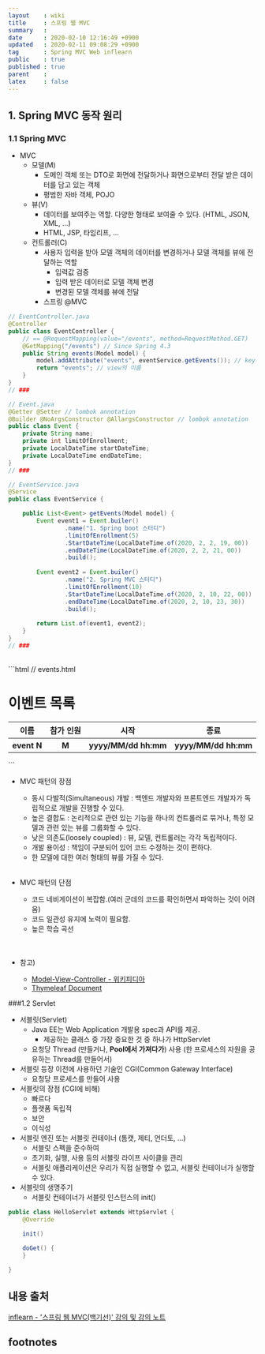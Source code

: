 ```yaml
---
layout    : wiki
title     : 스프링 웹 MVC
summary   : 
date      : 2020-02-10 12:16:49 +0900
updated   : 2020-02-11 09:08:29 +0900
tag       : Spring MVC Web inflearn
public    : true
published : true
parent    : 
latex     : false
---
```


## 1. Spring MVC 동작 원리

### 1.1 Spring MVC
- MVC
	- 모델(M)
		- 도메인 객체 또는 DTO로 화면에 전달하거나 화면으로부터 전달 받은 데이터를 담고 있는 객체
		- 평범한 자바 객체, POJO
	- 뷰(V)
		- 데이터를 보여주는 역할. 다양한 형태로 보여줄 수 있다. (HTML, JSON, XML, ...)
		- HTML, JSP, 타임리프, ...
	- 컨트롤러(C)
		- 사용자 입력을 받아 모델 객체의 데이터를 변경하거나 모델 객체를 뷰에 전달하는 역할
			- 입력값 검증
			- 입력 받은 데이터로 모델 객체 변경
			- 변경된 모델 객체를 뷰에 전달
		- 스프링 @MVC

```java
// EventController.java
@Controller
public class EventController {
	// == @RequestMapping(value="/events", method=RequestMethod.GET)
	@GetMapping("/events") // Since Spring 4.3
	public String events(Model model) {
		model.addAttribute("events", eventService.getEvents()); // key-value 형식 (map과 비슷)
		return "events"; // view의 이름
	}
}
// ###

// Event.java
@Getter @Setter // lombok annotation
@Builder @NoArgsConstructor @AllargsConstructor // lombok annotation
public class Event {
	private String name;
	private int limitOfEnrollment;
	private LocalDateTime startDateTime;
	private LocalDateTime endDateTime;
}
// ###

// EventService.java
@Service
public class EventService {

	public List<Event> getEvents(Model model) {
		Event event1 = Event.builer()
				.name("1. Spring boot 스터디")
				.limitOfEnrollment(5)
				.StartDateTime(LocalDateTime.of(2020, 2, 2, 19, 00))
				.endDateTime(LocalDateTime.of(2020, 2, 2, 21, 00))
				.build();
		
		Event event2 = Event.builer()
				.name("2. Spring MVC 스터디")
				.limitOfEnrollment(10)
				.StartDateTime(LocalDateTime.of(2020, 2, 10, 22, 00))
				.endDateTime(LocalDateTime.of(2020, 2, 10, 23, 30))
				.build();
				
		return List.of(event1, event2);
	}
}
// ###
```  
<br>
```html
// events.html
<!DOCTYPE html>
<html lang="en" xmlns:th="http://www.thymeleaf.org">
<head>
	<meta charset="UTF-8">
	<title>Title</title>
</head>
<body>
	<h1>이벤트 목록</h1>
	<table>
		<tr>
			<th>이름</th>
			<th>참가 인원</th>
			<th>시작</th>
			<th>종료</th>
		</tr>
		<tr th:each="event: ${events}">
			<th th:text="${event.name}">event N</th>
			<th th:text="${event.limitOfEnrollment}">M</th>
			<th th:text="${event.startDateTime}">yyyy/MM/dd hh:mm</th>
			<th th:text="${event.endDateTime}">yyyy/MM/dd hh:mm</th>
		</tr>
	</table>
</body>
</html>
```

- MVC 패턴의 장점
	- 동시 다발적(Simultaneous) 개발 : 백엔드 개발자와 프론트엔드 개발자가 독립적으로 개발을 진행할 수 있다.
	- 높은 결합도 : 논리적으로 관련 있는 기능을 하나의 컨트롤러로 묶거나, 특정 모델과 관련 있는 뷰를 그룹화할 수 있다.
	- 낮은 의존도(loosely coupled) : 뷰, 모델, 컨트롤러는 각각 독립적이다.
	- 개발 용이성 : 책임이 구분되어 있어 코드 수정하는 것이 편하다.
	- 한 모델에 대한 여러 형태의 뷰를 가질 수 있다.  
	  <br>
- MVC 패턴의 단점
	- 코드 네비게이션이 복잡함.(여러 군데의 코드를 확인하면서 파악하는 것이 어려움)
	- 코드 일관성 유지에 노력이 필요함.
	- 높은 학습 곡선  
	  <br><br>

- 참고)
	- [Model-View-Controller - 위키피디아](https://en.wikipedia.org/wiki/Model%E2%80%93view%E2%80%93controller)
	- [Thymeleaf Document](https://www.thymeleaf.org/doc/tutorials/2.1/usingthymeleaf.html)


###1.2 Servlet

- 서블릿(Servlet)
	- Java EE는 Web Application 개발용 spec과 API를 제공. 
		- 제공하는 클래스 중 가장 중요한 것 중 하나가 HttpServlet
	- 요청당 Thread (만들거나, **Pool에서 가져다가**) 사용 (한 프로세스의 자원을 공유하는 Thread를 만들어서)
- 서블릿 등장 이전에 사용하던 기술인 CGI(Common Gateway Interface)
	- 요청당 프로세스를 만들어 사용
- 서블릿의 장점 (CGI에 비해)
	- 빠르다
	- 플랫폼 독립적
	- 보안
	- 이식성
- 서블릿 엔진 또는 서블릿 컨테이너 (톰캣, 제티, 언더토, ...)
	- 서블릿 스펙을 준수하여 
	- 초기화, 실행, 사용 등의 서블릿 라이프 사이클을 관리
	- 서블릿 애플리케이션은 우리가 직접 실행할 수 없고, 서블릿 컨테이너가 실행할 수 있다.
- 서블릿의 생명주기
	- 서블릿 컨테이너가 서블릿 인스턴스의 init() 
```java
public class HelloServlet extends HttpServlet {
	@Override

	init()
	
	doGet() {
	}

}

```



## 내용 출처
[inflearn - '스프링 웹 MVC(백기선)' 강의 및 강의 노트](https://www.inflearn.com/course/%EC%9B%B9-mvc#)


## footnotes
[^1]: spring-boot-autoconfigure/META-INF/spring.factories
